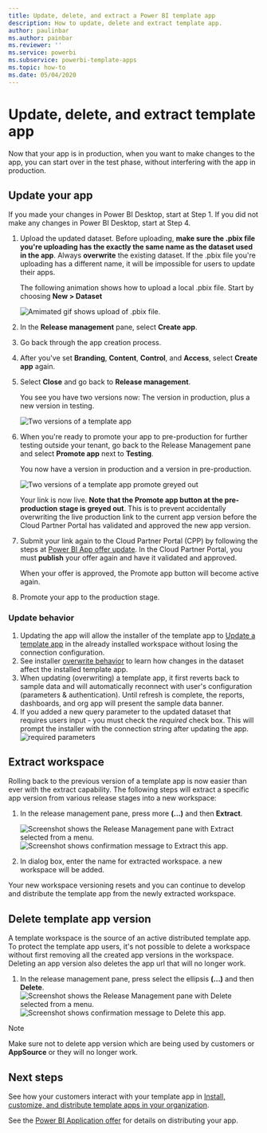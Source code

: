 ```yaml
---
title: Update, delete, and extract a Power BI template app
description: How to update, delete and extract template app.
author: paulinbar
ms.author: painbar
ms.reviewer: ''
ms.service: powerbi
ms.subservice: powerbi-template-apps
ms.topic: how-to
ms.date: 05/04/2020
---
```


# Update, delete, and extract template app

Now that your app is in production, when you want to make changes to the app, you can start over in the test phase, without interfering with the app in production.

## Update your app

If you made your changes in Power BI Desktop, start at Step 1. If you did not make any changes in Power BI Desktop, start at Step 4.

1. Upload the updated dataset. Before uploading, **make sure the .pbix file you're uploading has the exactly the same name as the dataset used in the app**. Always **overwrite** the existing dataset. If the .pbix file you're uploading has a different name, it will be impossible for users to update their apps.

    The following animation shows how to upload a local .pbix file. Start by choosing **New > Dataset**
    
    ![Amimated gif shows upload of .pbix file.](media/service-template-apps-update-extract-delete/template-app-update-overwrite-dataset.gif)



1. In the **Release management** pane, select **Create app**.
1. Go back through the app creation process.
1. After you've set **Branding**, **Content**, **Control**, and **Access**, select **Create app** again.
1. Select **Close** and go back to **Release management**.

   You see you have two versions now: The version in production, plus a new version in testing.

    ![Two versions of a template app](media/service-template-apps-update-extract-delete/power-bi-template-app-update1.png)

1. When you're ready to promote your app to pre-production for further testing outside your tenant, go back to the Release Management pane and select **Promote app** next to **Testing**.

   You now have a version in production and a version in pre-production.

   ![Two versions of a template app promote greyed out](media/service-template-apps-update-extract-delete/power-bi-template-app-update2.png)

   Your link is now live. **Note that the Promote app button at the pre-production stage is greyed out**. This is to prevent accidentally overwriting the live production link to the current app version before the Cloud Partner Portal has validated and approved the new app version.

1. Submit your link again to the Cloud Partner Portal (CPP) by following the steps at [Power BI App offer update](/azure/marketplace/cloud-partner-portal/power-bi/cpp-update-existing-offer). In the Cloud Partner Portal, you must **publish** your offer again and have it validated and approved.

   When your offer is approved, the Promote app button will become active again. 
1. Promote your app to the production stage.
   
### Update behavior

1. Updating the app will allow the installer of the template app to [Update a template app](service-template-apps-install-distribute.md#update-a-template-app) in the already installed workspace without losing the connection configuration.
1. See installer [overwrite behavior](service-template-apps-install-distribute.md#overwrite-behavior) to learn how changes in the dataset affect the installed template app.
1. When updating (overwriting) a template app, it first reverts back to sample data and will automatically reconnect with user's configuration (parameters & authentication). Until refresh is complete, the reports, dashboards, and org app will present the sample data banner.
1. If you added a new query parameter to the updated dataset that requires users input - you must check the *required* check box. This will prompt the installer with the connection string after updating the app.
 ![required parameters](media/service-template-apps-update-extract-delete/power-bi-template-app-upload-dataset4.png)

## Extract workspace
Rolling back to the previous version of a template app is now easier than ever with the extract capability. The following steps will extract a specific app version from various release stages into a new workspace:

1. In the release management pane, press more **(...)** and then **Extract**.

    ![Screenshot shows the Release Management pane with Extract selected from a menu.](media/service-template-apps-update-extract-delete/power-bi-template-app-extract.png)
    ![Screenshot shows confirmation message to Extract this app.](media/service-template-apps-update-extract-delete/power-bi-template-app-extract-dialog.png)
2. In dialog box, enter the name for extracted workspace. a new workspace will be added.

Your new workspace versioning resets and you can continue to develop and distribute the template app from the newly extracted workspace.

## Delete template app version
A template workspace is the source of an active distributed template app. To protect the template app users, it's not possible to delete a workspace without first removing all the created app versions in the workspace.
Deleting an app version also deletes the app url that will no longer work.

1. In the release management pane, press select the ellipsis **(...)** and then **Delete**.
 ![Screenshot shows the Release Management pane with Delete selected from a menu.](media/service-template-apps-update-extract-delete/power-bi-template-app-delete.png)
 ![Screenshot shows confirmation message to Delete this app.](media/service-template-apps-update-extract-delete/power-bi-template-app-delete-dialog.png)

>[!NOTE]
>Make sure not to delete app version which are being used by customers or **AppSource** or they will no longer work.

## Next steps

See how your customers interact with your template app in [Install, customize, and distribute template apps in your organization](service-template-apps-install-distribute.md).

See the [Power BI Application offer](/azure/marketplace/cloud-partner-portal/power-bi/cpp-power-bi-offer) for details on distributing your app.